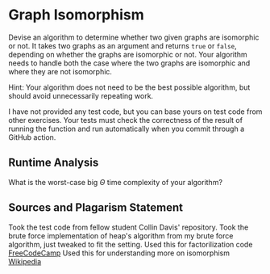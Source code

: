 # Graph Isomorphism

Devise an algorithm to determine whether two given graphs are isomorphic or not.
It takes two graphs as an argument and returns `true` or `false`, depending on
whether the graphs are isomorphic or not. Your algorithm needs to handle both
the case where the two graphs are isomorphic and where they are not isomorphic.

Hint: Your algorithm does not need to be the best possible algorithm, but should
avoid unnecessarily repeating work.

I have not provided any test code, but you can base yours on test code from
other exercises. Your tests must check the correctness of the result of running
the function and run automatically when you commit through a GitHub action.

## Runtime Analysis

What is the worst-case big $\Theta$ time complexity of your algorithm?

## Sources and Plagarism Statement

Took the test code from fellow student Collin Davis' repository.
Took the brute force implementation of heap's algorithm from my brute force algorithm, just tweaked to fit the setting.
Used this for factorilization code [FreeCodeCamp](https://www.freecodecamp.org/news/how-to-factorialize-a-number-in-javascript-9263c89a4b38/)
Used this for understanding more on isomorphism [Wikipedia](https://en.wikipedia.org/wiki/Graph_isomorphism)
